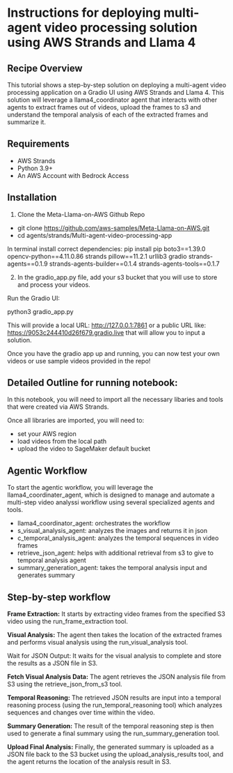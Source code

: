 # Instructions for deploying multi-agent video processing solution using AWS Strands and Llama 4

## Recipe Overview <a name="overview"></a>

This tutorial shows a step-by-step solution on deploying a multi-agent video processing application on a Gradio UI using AWS Strands and Llama 4. This solution will leverage a llama4_coordinator agent that interacts with other agents to extract frames out of videos, upload the frames to s3 and understand the temporal analysis of each of the extracted frames and summarize it. 

## 

## Requirements

- AWS Strands
- Python 3.9+
- An AWS Account with Bedrock Access

## Installation
1. Clone the Meta-Llama-on-AWS Github Repo

- git clone https://github.com/aws-samples/Meta-Llama-on-AWS.git
- cd agents/strands/Multi-agent-video-processing-app

In terminal install correct dependencies:
pip install pip boto3==1.39.0 opencv-python==4.11.0.86 strands pillow==11.2.1 urllib3 gradio strands-agents==0.1.9 strands-agents-builder==0.1.4 strands-agents-tools==0.1.7

2. In the gradio_app.py file, add your s3 bucket that you will use to store and process your videos.

Run the Gradio UI:

python3 gradio_app.py

This will provide a local URL: http://127.0.0.1:7861 or a public URL like: https://9053c244410d26f679.gradio.live that will allow you to input a solution.

Once you have the gradio app up and running, you can now test your own videos or use sample videos provided in the repo!

## Detailed Outline for running notebook: 

In this notebook, you will need to import all the necessary libaries and tools that were created via AWS Strands.

Once all libraries are imported, you will need to:
- set your AWS region
- load videos from the local path
- upload the video to SageMaker default bucket

## Agentic Workflow

To start the agentic workflow, you will leverage the llama4_coordinater_agent, which is designed to manage and automate a multi-step video analyssi workflow using several specialized agents and tools.

- llama4_coordinator_agent: orchestrates the workflow
- s_visual_analysis_agent: analyzes the images and returns it in json
- c_temporal_analysis_agent: analyzes the temporal sequences in video frames
- retrieve_json_agent: helps with additional retrieval from s3 to give to temporal analysis agent
- summary_generation_agent: takes the temporal analysis input and generates summary

## Step-by-step workflow

**Frame Extraction:**
It starts by extracting video frames from the specified S3 video using the run_frame_extraction tool.

**Visual Analysis:**
The agent then takes the location of the extracted frames and performs visual analysis using the run_visual_analysis tool.

Wait for JSON Output:
It waits for the visual analysis to complete and store the results as a JSON file in S3.

**Fetch Visual Analysis Data:**
The agent retrieves the JSON analysis file from S3 using the retrieve_json_from_s3 tool.

**Temporal Reasoning:**
The retrieved JSON results are input into a temporal reasoning process (using the run_temporal_reasoning tool) which analyzes sequences and changes over time within the video.

**Summary Generation:**
The result of the temporal reasoning step is then used to generate a final summary using the run_summary_generation tool.

**Upload Final Analysis:**
Finally, the generated summary is uploaded as a JSON file back to the S3 bucket using the upload_analysis_results tool, and the agent returns the location of the analysis result in S3.

